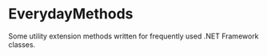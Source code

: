 # EverydayMethods
Some utility extension methods written for frequently used .NET Framework classes.

